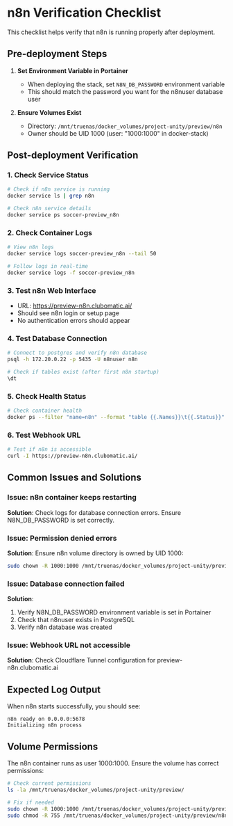 # n8n Verification Checklist

This checklist helps verify that n8n is running properly after deployment.

## Pre-deployment Steps

1. **Set Environment Variable in Portainer**
   - When deploying the stack, set `N8N_DB_PASSWORD` environment variable
   - This should match the password you want for the n8nuser database user

2. **Ensure Volumes Exist**
   - Directory: `/mnt/truenas/docker_volumes/project-unity/preview/n8n`
   - Owner should be UID 1000 (user: "1000:1000" in docker-stack)

## Post-deployment Verification

### 1. Check Service Status
```bash
# Check if n8n service is running
docker service ls | grep n8n

# Check n8n service details
docker service ps soccer-preview_n8n
```

### 2. Check Container Logs
```bash
# View n8n logs
docker service logs soccer-preview_n8n --tail 50

# Follow logs in real-time
docker service logs -f soccer-preview_n8n
```

### 3. Test n8n Web Interface
- URL: https://preview-n8n.clubomatic.ai/
- Should see n8n login or setup page
- No authentication errors should appear

### 4. Test Database Connection
```bash
# Connect to postgres and verify n8n database
psql -h 172.20.0.22 -p 5435 -U n8nuser n8n

# Check if tables exist (after first n8n startup)
\dt
```

### 5. Check Health Status
```bash
# Check container health
docker ps --filter "name=n8n" --format "table {{.Names}}\t{{.Status}}"
```

### 6. Test Webhook URL
```bash
# Test if n8n is accessible
curl -I https://preview-n8n.clubomatic.ai/
```

## Common Issues and Solutions

### Issue: n8n container keeps restarting
**Solution**: Check logs for database connection errors. Ensure N8N_DB_PASSWORD is set correctly.

### Issue: Permission denied errors
**Solution**: Ensure n8n volume directory is owned by UID 1000:
```bash
sudo chown -R 1000:1000 /mnt/truenas/docker_volumes/project-unity/preview/n8n
```

### Issue: Database connection failed
**Solution**: 
1. Verify N8N_DB_PASSWORD environment variable is set in Portainer
2. Check that n8nuser exists in PostgreSQL
3. Verify n8n database was created

### Issue: Webhook URL not accessible
**Solution**: Check Cloudflare Tunnel configuration for preview-n8n.clubomatic.ai

## Expected Log Output

When n8n starts successfully, you should see:
```
n8n ready on 0.0.0.0:5678
Initializing n8n process
```

## Volume Permissions

The n8n container runs as user 1000:1000. Ensure the volume has correct permissions:
```bash
# Check current permissions
ls -la /mnt/truenas/docker_volumes/project-unity/preview/

# Fix if needed
sudo chown -R 1000:1000 /mnt/truenas/docker_volumes/project-unity/preview/n8n
sudo chmod -R 755 /mnt/truenas/docker_volumes/project-unity/preview/n8n
```